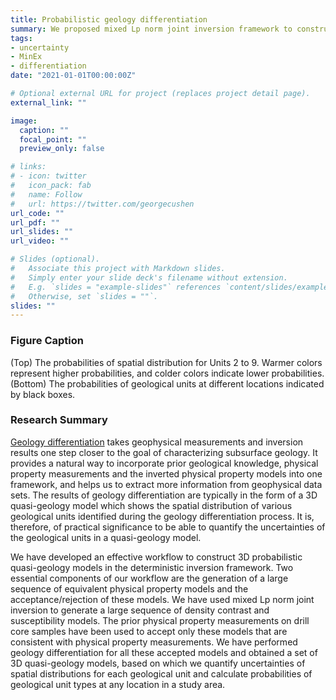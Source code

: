 ```yaml
---
title: Probabilistic geology differentiation
summary: We proposed mixed Lp norm joint inversion framework to construct 3D probabilistic subsurface geological units
tags:
- uncertainty
- MinEx
- differentiation
date: "2021-01-01T00:00:00Z"

# Optional external URL for project (replaces project detail page).
external_link: ""

image:
  caption: ""
  focal_point: ""
  preview_only: false

# links:
# - icon: twitter
#   icon_pack: fab
#   name: Follow
#   url: https://twitter.com/georgecushen
url_code: ""
url_pdf: ""
url_slides: ""
url_video: ""

# Slides (optional).
#   Associate this project with Markdown slides.
#   Simply enter your slide deck's filename without extension.
#   E.g. `slides = "example-slides"` references `content/slides/example-slides.md`.
#   Otherwise, set `slides = ""`.
slides: ""
---
```


### Figure Caption
(Top) The probabilities of spatial distribution for Units 2 to 9. Warmer colors represent higher probabilities, and colder colors indicate lower probabilities. (Bottom) The probabilities of geological units at different locations indicated by black boxes.

### Research Summary
[Geology differentiation](https://sites.google.com/view/jiajiasun/research/geology-differentiation) takes geophysical measurements and inversion results one step closer to the goal of characterizing subsurface geology. It provides a natural way to incorporate prior geological knowledge, physical property measurements and the inverted physical property models into one framework, and helps us to extract more information from geophysical data sets. The results of geology differentiation are typically in the form of a 3D quasi-geology model which shows the spatial distribution of various geological units identified during the geology differentiation process. It is, therefore, of practical significance to be able to quantify the uncertainties of the geological units in a quasi-geology model.

We have developed an effective workflow to construct 3D probabilistic quasi-geology models in the deterministic inversion framework. Two essential components of our workflow are the generation of a large sequence of equivalent physical property models and the acceptance/rejection of these models. We have used mixed Lp norm joint inversion to generate a large sequence of density contrast and susceptibility models. The prior physical property measurements on drill core samples have been used to accept only these models that are consistent with physical property measurements. We have performed geology differentiation for all these accepted models and obtained a set of 3D quasi-geology models, based on which we quantify uncertainties of spatial distributions for each geological unit and calculate probabilities of geological unit types at any location in a study area.
